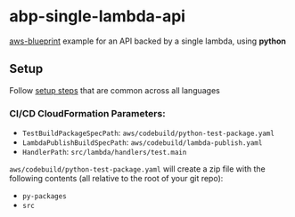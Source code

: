 # abp-single-lambda-api

[aws-blueprint](https://github.com/rynop/aws-blueprint) example for an API backed by a single lambda, using **python**

## Setup

Follow [setup steps](https://github.com/rynop/abp-single-lambda-api#setup) that are common across all languages

### CI/CD CloudFormation Parameters:

*  `TestBuildPackageSpecPath`: `aws/codebuild/python-test-package.yaml`
*  `LambdaPublishBuildSpecPath`: `aws/codebuild/lambda-publish.yaml`
*  `HandlerPath`: `src/lambda/handlers/test.main`

`aws/codebuild/python-test-package.yaml` will create a zip file with the following contents (all relative to the root of your git repo):

*  `py-packages`
*  `src`